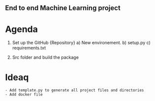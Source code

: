 ## End to end Machine Learning project

# Agenda

1. Set up the GitHub {Repository}
    a) New environement.
    b) setup.py
    c) requirements.txt

2. Src folder and build the package


# Ideaq
    - Add template.py to generate all project files and directories
    - Add docker file